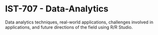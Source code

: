# IST-707 - Data-Analytics
Data analytics techniques, real-world applications, challenges involved in applications, and future directions of the field using R/R Studio. 

